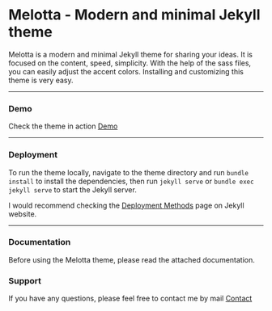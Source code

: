 # Melotta - Modern and minimal Jekyll theme

Melotta is a modern and minimal Jekyll theme for sharing your ideas. It is focused on the content, speed, simplicity. With the help of the sass files, you can easily adjust the accent colors. Installing and customizing this theme is very easy.

* * *

### Demo

Check the theme in action [Demo](https://melotta.netlify.com/)

* * *

### Deployment

To run the theme locally, navigate to the theme directory and run `bundle install` to install the dependencies, then run `jekyll serve` or `bundle exec jekyll serve` to start the Jekyll server.

I would recommend checking the [Deployment Methods](https://jekyllrb.com/docs/deployment-methods/) page on Jekyll website.


* * *

### Documentation

Before using the Melotta theme, please read the attached documentation.

### Support

<p>If you have any questions, please feel free to contact me by mail <a href="mailto:hi.artemsheludko@gmail.com">Contact</a><p>